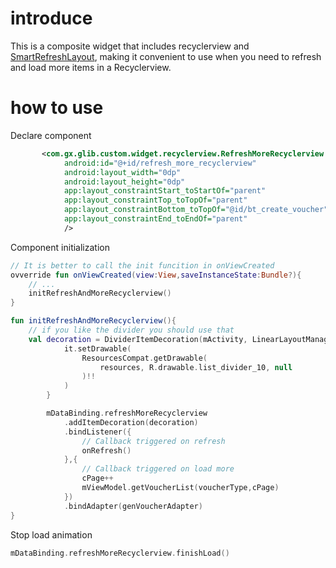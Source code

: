 # introduce 

This is a composite widget that includes recyclerview and [SmartRefreshLayout](https://github.com/scwang90/SmartRefreshLayout), making it convenient to use when you need to refresh and load more items in a Recyclerview.

# how to use

Declare component

```xml
       <com.gx.glib.custom.widget.recyclerview.RefreshMoreRecyclerview
            android:id="@+id/refresh_more_recyclerview"
            android:layout_width="0dp"
            android:layout_height="0dp"
            app:layout_constraintStart_toStartOf="parent"
            app:layout_constraintTop_toTopOf="parent"
            app:layout_constraintBottom_toTopOf="@id/bt_create_voucher"
            app:layout_constraintEnd_toEndOf="parent"
            />
```

Component initialization

```kotlin
// It is better to call the init funcition in onViewCreated 
ovverride fun onViewCreated(view:View,saveInstanceState:Bundle?){
    // ...
    initRefreshAndMoreRecyclerview()
}

fun initRefreshAndMoreRecyclerview(){
    // if you like the divider you should use that
    val decoration = DividerItemDecoration(mActivity, LinearLayoutManager.VERTICAL).also {
            it.setDrawable(
                ResourcesCompat.getDrawable(
                    resources, R.drawable.list_divider_10, null
                )!!
            )
        }

        mDataBinding.refreshMoreRecyclerview
            .addItemDecoration(decoration)
            .bindListener({
                // Callback triggered on refresh
                onRefresh()
            },{
                // Callback triggered on load more
                cPage++
                mViewModel.getVoucherList(voucherType,cPage)
            })
            .bindAdapter(genVoucherAdapter)
}
```

Stop load animation

```kotlin
mDataBinding.refreshMoreRecyclerview.finishLoad()
```

